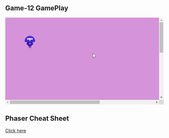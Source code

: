 ## Game-12 GamePlay
<img src="gameplay/CodeyAdventures.gif" alt="gameplay"/>

## Phaser Cheat Sheet
[Click here](https://content.codecademy.com/courses/learn-phaser/Phaser%20Quick%20Guide.pdf)
